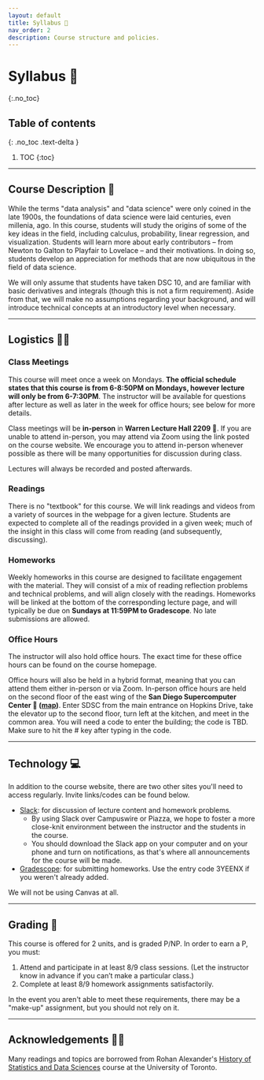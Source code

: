 ```yaml
---
layout: default
title: Syllabus 📜
nav_order: 2
description: Course structure and policies.
---
```


# Syllabus 📜
{:.no_toc}

## Table of contents
{: .no_toc .text-delta }

1. TOC
{:toc}

---

## Course Description 🍎

While the terms "data analysis" and "data science" were only coined in the late 1900s, the foundations of data science were laid centuries, even millenia, ago. In this course, students will study the origins of some of the key ideas in the field, including calculus, probability, linear regression, and visualization. Students will learn more about early contributors – from Newton to Galton to Playfair to Lovelace – and their motivations. In doing so, students develop an appreciation for methods that are now ubiquitous in the field of data science.

We will only assume that students have taken DSC 10, and are familiar with basic derivatives and integrals (though this is not a firm requirement). Aside from that, we will make no assumptions regarding your background, and will introduce technical concepts at an introductory level when necessary.

---

## Logistics 👨‍🏫

### Class Meetings

This course will meet once a week on Mondays. **The official schedule states that this course is from 6-8:50PM on Mondays, however lecture will only be from 6-7:30PM**. The instructor will be available for questions after lecture as well as later in the week for office hours; see below for more details.

Class meetings will be **in-person** in **Warren Lecture Hall 2209 📍**. If you are unable to attend in-person, you may attend via Zoom using the link posted on the course website. We encourage you to attend in-person whenever possible as there will be many opportunities for discussion during class.

Lectures will always be recorded and posted afterwards.

### Readings

There is no "textbook" for this course. We will link readings and videos from a variety of sources in the webpage for a given lecture. Students are expected to complete all of the readings provided in a given week; much of the insight in this class will come from reading (and subsequently, discussing).

### Homeworks

Weekly homeworks in this course are designed to facilitate engagement with the material. They will consist of a mix of reading reflection problems and technical problems, and will align closely with the readings. Homeworks will be linked at the bottom of the corresponding lecture page, and will typically be due on **Sundays at 11:59PM to Gradescope**. No late submissions are allowed.

### Office Hours

The instructor will also hold office hours. The exact time for these office hours can be found on the course homepage.

Office hours will also be held in a hybrid format, meaning that you can attend them either in-person or via Zoom. In-person office hours are held on the second floor of the east wing of the **San Diego Supercomputer Center 📍 ([map](https://map.concept3d.com/?id=1005#!m/165141))**. Enter SDSC from the main entrance on Hopkins Drive, take the elevator up to the second floor, turn left at the kitchen, and meet in the common area. You will need a code to enter the building; the code is TBD. Make sure to hit the # key after typing in the code.

---

## Technology 💻

In addition to the course website, there are two other sites you'll need to access regularly. Invite links/codes can be found below.
- [Slack](https://join.slack.com/t/dsc90spring2022/shared_invite/zt-1687mwnrk-PStbFjF23XjAaK1ZQXoJOw): for discussion of lecture content and homework problems.
    - By using Slack over Campuswire or Piazza, we hope to foster a more close-knit environment between the instructor and the students in the course.
    - You should download the Slack app on your computer and on your phone and turn on notifications, as that's where all announcements for the course will be made.
- [Gradescope](https://www.gradescope.com/courses/379139): for submitting homeworks. Use the entry code 3YEENX if you weren't already added.

We will not be using Canvas at all.

---

## Grading 🧪

This course is offered for 2 units, and is graded P/NP. In order to earn a P, you must:
1. Attend and participate in at least 8/9 class sessions. (Let the instructor know in advance if you can’t make a particular class.)
2. Complete at least 8/9 homework assignments satisfactorily.

In the event you aren't able to meet these requirements, there may be a "make-up" assignment, but you should not rely on it.

---

## Acknowledgements 🙏🏼

Many readings and topics are borrowed from Rohan Alexander's [History of Statistics and Data Sciences](https://rohanalexander.com/history_of_the_data_sciences.html) course at the University of Toronto.